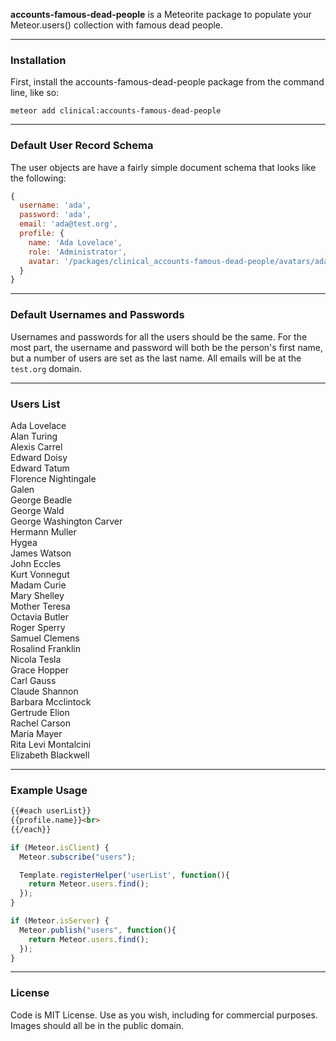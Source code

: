**accounts-famous-dead-people** is a Meteorite package to populate your Meteor.users() collection with famous dead people.  


------------------------
### Installation

First, install the accounts-famous-dead-people package from the command line, like so:

````
meteor add clinical:accounts-famous-dead-people
````



------------------------
### Default User Record Schema  

The user objects are have a fairly simple document schema that looks like the following:
````js
{
  username: 'ada',
  password: 'ada',
  email: 'ada@test.org',
  profile: {
    name: 'Ada Lovelace',
    role: 'Administrator',
    avatar: '/packages/clinical_accounts-famous-dead-people/avatars/ada.lovelace.jpg'
  }
}
````

------------------------
### Default Usernames and Passwords  

Usernames and passwords for all the users should be the same.  For the most part, the username and password will both be the person's first name, but a number of users are set as the last name.  All emails will be at the ``test.org`` domain.



------------------------
### Users List

Ada Lovelace  
Alan Turing  
Alexis Carrel  
Edward Doisy  
Edward Tatum  
Florence Nightingale  
Galen  
George Beadle  
George Wald  
George Washington Carver  
Hermann Muller  
Hygea  
James Watson  
John Eccles  
Kurt Vonnegut  
Madam Curie  
Mary Shelley  
Mother Teresa  
Octavia Butler  
Roger Sperry  
Samuel Clemens  
Rosalind Franklin  
Nicola Tesla  
Grace Hopper  
Carl Gauss  
Claude Shannon  
Barbara Mcclintock  
Gertrude Elion  
Rachel Carson  
Maria Mayer  
Rita Levi Montalcini  
Elizabeth Blackwell  


------------------------
### Example Usage  

````html
{{#each userList}}
{{profile.name}}<br>
{{/each}}
````

````js
if (Meteor.isClient) {
  Meteor.subscribe("users");

  Template.registerHelper('userList', function(){
    return Meteor.users.find();
  });
}

if (Meteor.isServer) {
  Meteor.publish("users", function(){
    return Meteor.users.find();
  });
}
````

------------------------
### License

Code is MIT License. Use as you wish, including for commercial purposes.  
Images should all be in the public domain.
